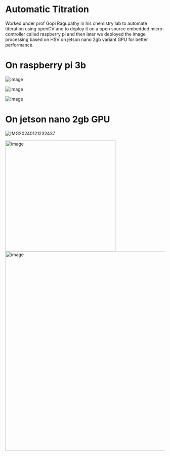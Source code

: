 # Automatic Titration

Worked under prof Gopi Ragupathy in his chemistry lab to automate titeration using openCV and to deploy it on a open source embedded micro-controller called raspberry pi and then later we deployed the image processing based on HSV on jetson nano 2gb variant GPU for better performance.

# On raspberry pi 3b

![image](https://github.com/s0um0r0y/Automatic_Titration/assets/75070782/57b09059-affc-4b2e-a11d-6085ec70e2a7)

![image](https://github.com/s0um0r0y/Automatic_Titration/assets/75070782/83245ff3-c859-489a-89be-4504ef524b74)

![image](https://github.com/s0um0r0y/Automatic_Titration/assets/75070782/de5468a3-96a7-46fa-826c-6d819425ff8f)

# On jetson nano 2gb GPU

![IMG20240121232437](https://github.com/s0um0r0y/Automatic_Titration/assets/75070782/d4b28e50-5294-4733-9bae-91d3746e19db)

<img width="350" alt="image" src="https://github.com/s0um0r0y/Automatic_Titration/assets/75070782/b92ed86d-2f55-4d97-8912-fc2a6dd8892c">

<img width="631" alt="image" src="https://github.com/s0um0r0y/Automatic_Titration/assets/75070782/89a67fe6-f762-46cb-b1bf-010acedca20c">






